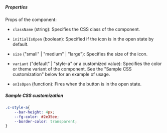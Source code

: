 ##### Properties

Props of the component:

- `className` (string): Specifies the CSS class of the component.
- `initialIsOpen` (boolean): Specified if the icon is in the open state by default.
- `size` ("small" | "medium" | "large"): Specifies the size of the icon.
- `variant` ("default" | "style-a" or a customized value): Specifies the color or theme variant of the component. See the "Sample CSS customization" below for an example of usage.

- `onIsOpen` (function): Fires when the button is in the open state.

##### Sample CSS customization

```css
.c-style-a{
    --bar-height: 4px;
    --fg-color: #2e35ee;
    --border-color: transparent;
}
```
